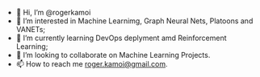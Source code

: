 - 👋 Hi, I’m @rogerkamoi
- 👀 I’m interested in Machine Learnimg, Graph Neural Nets, Platoons and VANETs;
- 🌱 I’m currently learning DevOps deplyment amd Reinforcement Learning;
- 💞️ I’m looking to collaborate on Machine Learning Projects.
- 📫 How to reach me roger.kamoi@gmail.com.

<!---
rogerkamoi/rogerkamoi is a ✨ special ✨ repository because its `README.md` (this file) appears on your GitHub profile.
You can click the Preview link to take a look at your changes.
--->
